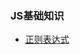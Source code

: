 ### JS基础知识

* [正则表达式](https://github.com/cyh756085049/web-system/blob/main/web-basics/javascript/regexp.md)
